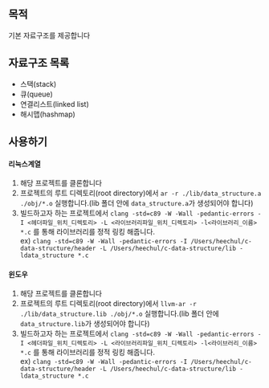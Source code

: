 ## 목적
기본 자료구조를 제공합니다

## 자료구조 목록
- 스택(stack)
- 큐(queue)
- 연결리스트(linked list)
- 해시맵(hashmap)

## 사용하기
#### 리눅스계열
1. 해당 프로젝트를 클론합니다
2. 프로젝트의 루트 디렉토리(root directory)에서 `ar -r ./lib/data_structure.a ./obj/*.o` 실행합니다.(lib 폴더 안에 `data_structure.a`가 생성되어야 합니다)
3. 빌드하고자 하는 프로젝트에서 `clang -std=c89 -W -Wall -pedantic-errors -I <헤더파일_위치_디렉토리> -L <라이브러리파일_위치_디렉토리> -l<라이브러리_이름> *.c` 를 통해 라이브러리를 정적 링킹 해줍니다.  
ex) `clang -std=c89 -W -Wall -pedantic-errors -I /Users/heechul/c-data-structure/header -L /Users/heechul/c-data-structure/lib -ldata_structure *.c`

#### 윈도우
1. 해당 프로젝트를 클론합니다
2. 프로젝트의 루트 디렉토리(root directory)에서 `llvm-ar -r ./lib/data_structure.lib ./obj/*.o` 실행합니다.(lib 폴더 안에 `data_structure.lib`가 생성되어야 합니다)
3. 빌드하고자 하는 프로젝트에서 `clang -std=c89 -W -Wall -pedantic-errors -I <헤더파일_위치_디렉토리> -L <라이브러리파일_위치_디렉토리> -l<라이브러리_이름> *.c` 를 통해 라이브러리를 정적 링킹 해줍니다.  
ex) `clang -std=c89 -W -Wall -pedantic-errors -I /Users/heechul/c-data-structure/header -L /Users/heechul/c-data-structure/lib -ldata_structure *.c`
